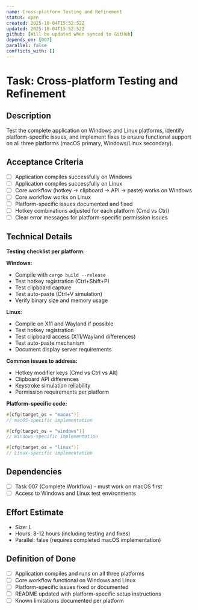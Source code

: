 ```yaml
---
name: Cross-platform Testing and Refinement
status: open
created: 2025-10-04T15:52:52Z
updated: 2025-10-04T15:52:52Z
github: [Will be updated when synced to GitHub]
depends_on: [007]
parallel: false
conflicts_with: []
---
```


# Task: Cross-platform Testing and Refinement

## Description
Test the complete application on Windows and Linux platforms, identify platform-specific issues, and implement fixes to ensure functional support on all three platforms (macOS primary, Windows/Linux secondary).

## Acceptance Criteria
- [ ] Application compiles successfully on Windows
- [ ] Application compiles successfully on Linux
- [ ] Core workflow (hotkey → clipboard → API → paste) works on Windows
- [ ] Core workflow works on Linux
- [ ] Platform-specific issues documented and fixed
- [ ] Hotkey combinations adjusted for each platform (Cmd vs Ctrl)
- [ ] Clear error messages for platform-specific permission issues

## Technical Details
**Testing checklist per platform:**

**Windows:**
- Compile with `cargo build --release`
- Test hotkey registration (Ctrl+Shift+P)
- Test clipboard capture
- Test auto-paste (Ctrl+V simulation)
- Verify binary size and memory usage

**Linux:**
- Compile on X11 and Wayland if possible
- Test hotkey registration
- Test clipboard access (X11/Wayland differences)
- Test auto-paste mechanism
- Document display server requirements

**Common issues to address:**
- Hotkey modifier keys (Cmd vs Ctrl vs Alt)
- Clipboard API differences
- Keystroke simulation reliability
- Permission requirements per platform

**Platform-specific code:**
```rust
#[cfg(target_os = "macos")]
// macOS-specific implementation

#[cfg(target_os = "windows")]
// Windows-specific implementation

#[cfg(target_os = "linux")]
// Linux-specific implementation
```

## Dependencies
- [ ] Task 007 (Complete Workflow) - must work on macOS first
- [ ] Access to Windows and Linux test environments

## Effort Estimate
- Size: L
- Hours: 8-12 hours (including testing and fixes)
- Parallel: false (requires completed macOS implementation)

## Definition of Done
- [ ] Application compiles and runs on all three platforms
- [ ] Core workflow functional on Windows and Linux
- [ ] Platform-specific issues fixed or documented
- [ ] README updated with platform-specific setup instructions
- [ ] Known limitations documented per platform
